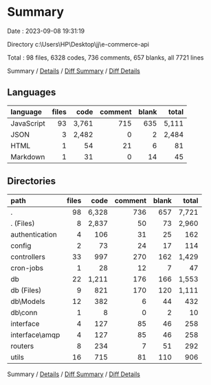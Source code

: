 # Summary

Date : 2023-09-08 19:31:19

Directory c:\\Users\\HP\\Desktop\\jj\\e-commerce-api

Total : 98 files,  6328 codes, 736 comments, 657 blanks, all 7721 lines

Summary / [Details](details.md) / [Diff Summary](diff.md) / [Diff Details](diff-details.md)

## Languages
| language | files | code | comment | blank | total |
| :--- | ---: | ---: | ---: | ---: | ---: |
| JavaScript | 93 | 3,761 | 715 | 635 | 5,111 |
| JSON | 3 | 2,482 | 0 | 2 | 2,484 |
| HTML | 1 | 54 | 21 | 6 | 81 |
| Markdown | 1 | 31 | 0 | 14 | 45 |

## Directories
| path | files | code | comment | blank | total |
| :--- | ---: | ---: | ---: | ---: | ---: |
| . | 98 | 6,328 | 736 | 657 | 7,721 |
| . (Files) | 8 | 2,837 | 50 | 73 | 2,960 |
| authentication | 4 | 106 | 31 | 25 | 162 |
| config | 2 | 73 | 24 | 17 | 114 |
| controllers | 33 | 997 | 270 | 162 | 1,429 |
| cron-jobs | 1 | 28 | 12 | 7 | 47 |
| db | 22 | 1,211 | 176 | 166 | 1,553 |
| db (Files) | 9 | 821 | 170 | 120 | 1,111 |
| db\\Models | 12 | 382 | 6 | 44 | 432 |
| db\\conn | 1 | 8 | 0 | 2 | 10 |
| interface | 4 | 127 | 85 | 46 | 258 |
| interface\\amqp | 4 | 127 | 85 | 46 | 258 |
| routers | 8 | 234 | 7 | 51 | 292 |
| utils | 16 | 715 | 81 | 110 | 906 |

Summary / [Details](details.md) / [Diff Summary](diff.md) / [Diff Details](diff-details.md)